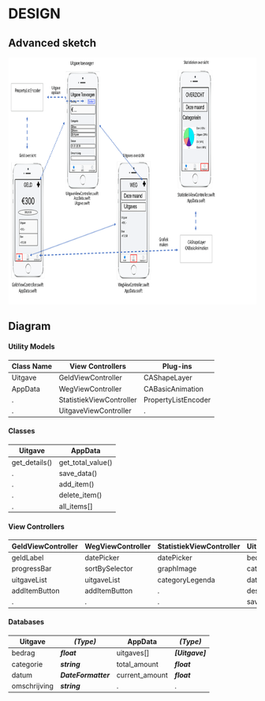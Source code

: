 # DESIGN

## Advanced sketch
<body>
<p float="left">
  <img src="https://github.com/noudcorten/weggeld/blob/master/doc/advanced_sketch_1-1.png" width="1000" height="500"/>
</p>
</body>

## Diagram
#### Utility Models
Class Name | View Controllers | Plug-ins
---------- | ---------------- | --------
Uitgave | GeldViewController | CAShapeLayer
AppData | WegViewController | CABasicAnimation
. | StatistiekViewController | PropertyListEncoder
. | UitgaveViewController | .

#### Classes
Uitgave | AppData
------- | -------
get_details() | get_total_value()
. | save_data()
. | add_item()
. | delete_item()
. | all_items[]

#### View Controllers
GeldViewController | WegViewController | StatistiekViewController | UitgaveViewController
------------------ | ----------------- | ------------------------ | ---------------------
geldLabel | datePicker | datePicker | bedragLabel
progressBar | sortBySelector | graphImage | categoryPicker
uitgaveList | uitgaveList | categoryLegenda | datePicker
addItemButton | addItemButton | . | descriptionTextBox
. | . | . | saveButton

#### Databases
Uitgave | ***(Type)*** | AppData | ***(Type)***
------- | ------------ | ------- | ------------
bedrag | ***float*** | uitgaves[] | ***[Uitgave]***
categorie | ***string*** | total_amount | ***float***
datum | ***DateFormatter*** | current_amount | ***float***
omschrijving | ***string*** | . | .
